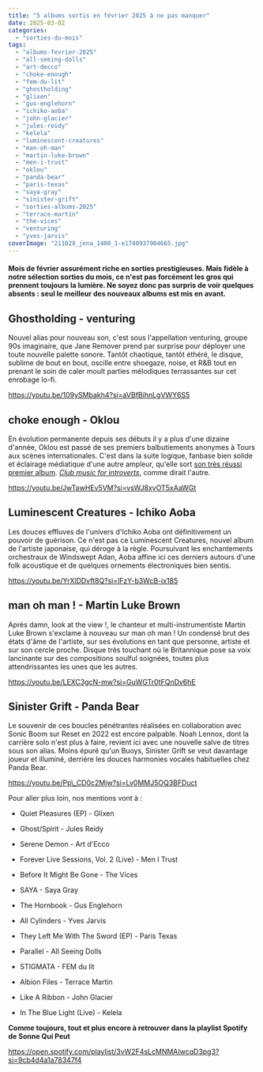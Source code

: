 ```yaml
---
title: "5 albums sortis en février 2025 à ne pas manquer"
date: 2025-03-02
categories: 
  - "sorties-du-mois"
tags: 
  - "albums-fevrier-2025"
  - "all-seeing-dolls"
  - "art-decco"
  - "choke-enough"
  - "fem-du-lit"
  - "ghostholding"
  - "glixen"
  - "gus-englehorn"
  - "ichiko-aoba"
  - "john-glacier"
  - "jules-reidy"
  - "kelela"
  - "luminescent-creatures"
  - "man-oh-man"
  - "martin-luke-brown"
  - "men-i-trust"
  - "oklou"
  - "panda-bear"
  - "paris-texas"
  - "saya-gray"
  - "sinister-grift"
  - "sorties-albums-2025"
  - "terrace-martin"
  - "the-vices"
  - "venturing"
  - "yves-jarvis"
coverImage: "211028_jena_1400_1-e1740937904665.jpg"
---
```


#### Mois de février assurément riche en sorties prestigieuses. Mais fidèle à notre sélection sorties du mois, ce n'est pas forcément les gros qui prennent toujours la lumière. Ne soyez donc pas surpris de voir quelques absents : seul le meilleur des nouveaux albums est mis en avant.

<!--more-->

## Ghostholding - venturing

Nouvel alias pour nouveau son, c'est sous l'appellation venturing, groupe 90s imaginaire, que Jane Remover prend par surprise pour déployer une toute nouvelle palette sonore. Tantôt chaotique, tantôt éthéré, le disque, sublime de bout en bout, oscille entre shoegaze, noise, et R&B tout en prenant le soin de caler moult parties mélodiques terrassantes sur cet enrobage lo-fi.

https://youtu.be/109ySMbakh4?si=aVBfBihnLgVWY6S5

## choke enough - Oklou

En évolution permanente depuis ses débuts il y a plus d'une dizaine d'année, Oklou est passé de ses premiers balbutiements anonymes à Tours aux scènes internationales. C'est dans la suite logique, fanbase bien solide et éclairage médiatique d'une autre ampleur, qu'elle sort [son très réussi premier album](https://sonnequipeut.com/2025/02/10/oklou-et-la-frontiere-du-reel/). [_Club music for introverts_](https://www.youtube.com/watch?v=haEH7C1lpNI), comme dirait l'autre.

https://youtu.be/JwTawHEv5VM?si=vsWJ8xyOT5xAaWGt

## Luminescent Creatures - Ichiko Aoba

Les douces effluves de l'univers d'Ichiko Aoba ont définitivement un pouvoir de guérison. Ce n'est pas ce Luminescent Creatures, nouvel album de l'artiste japonaise, qui déroge à la règle. Poursuivant les enchantements orchestraux de Windswept Adan, Aoba affine ici ces derniers autours d'une folk acoustique et de quelques ornements électroniques bien sentis.

https://youtu.be/YrXlDDvft8Q?si=IFzY-b3WcB-jx185

## man oh man ! - Martin Luke Brown

Après damn, look at the view !, le chanteur et multi-instrumentiste Martin Luke Brown s'exclame à nouveau sur man oh man ! Un condensé brut des états d'âme de l'artiste, sur ses évolutions en tant que personne, artiste et sur son cercle proche. Disque très touchant où le Britannique pose sa voix lancinante sur des compositions soulful soignées, toutes plus attendrissantes les unes que les autres.

https://youtu.be/LEXC3gcN-mw?si=GuWGTr0tFQnDv6hE

## Sinister Grift - Panda Bear

Le souvenir de ces boucles pénétrantes réalisées en collaboration avec Sonic Boom sur Reset en 2022 est encore palpable. Noah Lennox, dont la carrière solo n'est plus à faire, revient ici avec une nouvelle salve de titres sous son alias. Moins épuré qu'un Buoys, Sinister Grift se veut davantage joueur et illuminé, derrière les douces harmonies vocales habituelles chez Panda Bear.

https://youtu.be/Pp\_CD0c2Mjw?si=Lv0MMJ5OQ3BFDuct

Pour aller plus loin, nos mentions vont à :

- Quiet Pleasures (EP) - Glixen

- Ghost/Spirit - Jules Reidy

- Serene Demon - Art d'Ecco

- Forever Live Sessions, Vol. 2 (Live) - Men I Trust

- Before It Might Be Gone - The Vices

- SAYA - Saya Gray

- The Hornbook - Gus Englehorn

- All Cylinders - Yves Jarvis

- They Left Me With The Sword (EP) - Paris Texas

- Parallel - All Seeing Dolls

- STIGMATA - FEM du lit

- Albion Files - Terrace Martin

- Like A Ribbon - John Glacier

- In The Blue Light (Live) - Kelela

**Comme toujours, tout et plus encore à retrouver dans la playlist Spotify de Sonne Qui Peut**

https://open.spotify.com/playlist/3vW2F4sLcMNMAIwcqD3pg3?si=9cb4d4a1a78347f4
